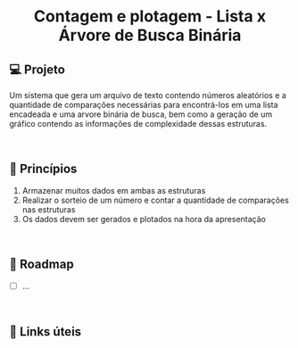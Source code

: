 <h1 align="center">
    Contagem e plotagem - Lista x Árvore de Busca Binária
</h1>

<!-- <picture>
  <source media="(prefers-color-scheme: dark)" srcset="./.github/cover.png">
  <source media="(prefers-color-scheme: light)" srcset="./.github/cover_light.png">
  <img alt="Counting and plotting module cover" src="/.github/cover_light.png">
</picture> -->

## 💻 Projeto

Um sistema que gera um arquivo de texto contendo números aleatórios e a quantidade de comparações necessárias para encontrá-los em uma lista encadeada e uma arvore binária de busca, bem como a geração de um gráfico contendo as informações de complexidade dessas estruturas.

<br />

## 🧠 Princípios

1.  Armazenar muitos dados em ambas as estruturas
2.  Realizar o sorteio de um número e contar a quantidade de comparações nas estruturas
3.  Os dados devem ser gerados e plotados na hora da apresentação

<br />

## 🚧 Roadmap

- [ ] ...

<br />

## 🔗 Links úteis

